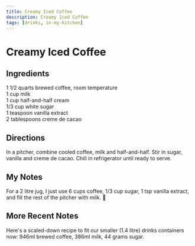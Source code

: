 ```yaml
---
title: Creamy Iced Coffee
description: Creamy Iced Coffee
tags: [drinks, in-my-kitchen]
---
```


# Creamy Iced Coffee

## Ingredients
1 1/2 quarts brewed coffee, room temperature  
1 cup milk  
1 cup half-and-half cream  
1/3 cup white sugar  
1 teaspoon vanilla extract  
2 tablespoons creme de cacao

## Directions
In a pitcher, combine cooled coffee, milk and half-and-half. Stir in sugar, vanilla and creme de cacao. Chill in refrigerator until ready to serve.

## My Notes
For a 2 litre jug, I just use 6 cups coffee, 1/3 cup sugar, 1 tsp vanilla extract, and fill the rest of the pitcher with milk. 🙂

## More Recent Notes
Here's a scaled-down recipe to fit our smaller (1.4 litre) drinks containers now: 946ml brewed coffee, 386ml milk, 44 grams sugar.